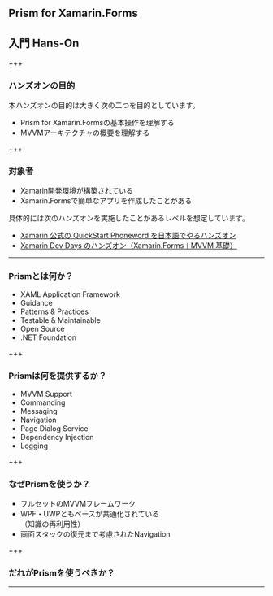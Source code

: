 ## Prism for Xamarin.Forms
## 入門 Hans-On

+++

### ハンズオンの目的  

本ハンズオンの目的は大きく次の二つを目的としています。  

* Prism for Xamarin.Formsの基本操作を理解する  
* MVVMアーキテクチャの概要を理解する  

+++

### 対象者  

* Xamarin開発環境が構築されている  
* Xamarin.Formsで簡単なアプリを作成したことがある  

具体的には次のハンズオンを実施したことがあるレベルを想定しています。  
* [Xamarin 公式の QuickStart Phoneword を日本語でやるハンズオン](https://github.com/ytabuchi/XamarinHOL)
* [Xamarin Dev Days のハンズオン（Xamarin.Forms＋MVVM 基礎）](https://github.com/chomado/xamarin-dev-doc/)

---


### Prismとは何か？

* XAML Application Framework  
* Guidance  
* Patterns & Practices  
* Testable & Maintainable  
* Open Source  
* .NET Foundation  

+++


### Prismは何を提供するか？

* MVVM Support
* Commanding
* Messaging
* Navigation
* Page Dialog Service
* Dependency Injection
* Logging

+++

### なぜPrismを使うか？  

* フルセットのMVVMフレームワーク  
* WPF・UWPともベースが共通化されている  
（知識の再利用性）  
* 画面スタックの復元まで考慮されたNavigation

+++

### だれがPrismを使うべきか？  

---
## 
